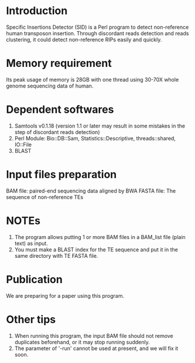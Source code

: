 Introduction
==================
Specific Insertions Detector (SID) is a Perl program to detect non-reference human transposon insertion. Through discordant reads detection and reads clustering, it could detect non-reference RIPs easily and quickly.

Memory requirement
==================
Its peak usage of memory is 28GB with one thread using 30-70X whole genome sequencing data of human.


Dependent softwares
==================
1. Samtools v0.1.18 (version 1.1 or later may result in some mistakes in the step of discordant reads detection) 
2. Perl Module: Bio::DB::Sam, Statistics::Descriptive, threads::shared, IO::File 
3. BLAST 


Input files preparation
==================
BAM file: paired-end sequencing data aligned by BWA 
FASTA file: The sequence of non-reference TEs

NOTEs
==================
1. The program allows putting 1 or more BAM files in a BAM_list file (plain text) as input. 
2. You must make a BLAST index for the TE sequence and put it in the same directory with TE FASTA file.


Publication
==================
We are preparing for a paper using this program.

Other tips
==================
1. When running this program, the input BAM file should not remove duplicates beforehand, or it may stop running suddenly. 
2. The parameter of '-run' cannot be used at present, and we will fix it soon.
